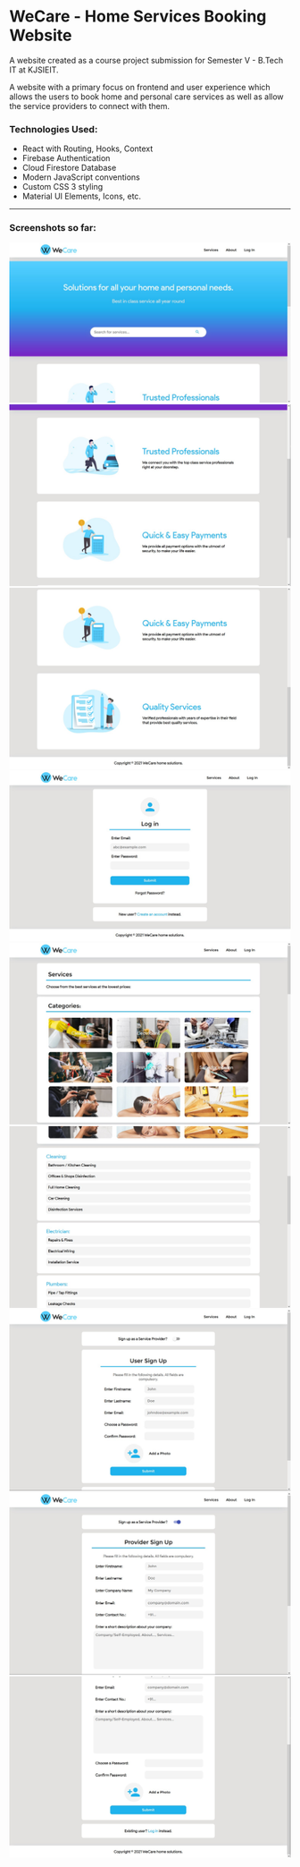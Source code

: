 # WeCare - Home Services Booking Website #

A website created as a course project submission for Semester V - B.Tech IT at KJSIEIT.  

A website with a primary focus on frontend and user experience which allows the users to book home and personal care services as well as allow the service providers to connect with them.  

### Technologies Used: ###
* React with Routing, Hooks, Context  
* Firebase Authentication  
* Cloud Firestore Database
* Modern JavaScript conventions  
* Custom CSS 3 styling  
* Material UI Elements, Icons, etc.  

- - - -

### Screenshots so far: ###

<img src="https://github.com/Harshit-Sonawala/we-care/blob/master/screenshots/home1.jpg">  
<img src="https://github.com/Harshit-Sonawala/we-care/blob/master/screenshots/home2.jpg">  
<img src="https://github.com/Harshit-Sonawala/we-care/blob/master/screenshots/home3.jpg">  
<img src="https://github.com/Harshit-Sonawala/we-care/blob/master/screenshots/login.jpg">  
<img src="https://github.com/Harshit-Sonawala/we-care/blob/master/screenshots/services1.jpg">  
<img src="https://github.com/Harshit-Sonawala/we-care/blob/master/screenshots/services2.jpg">  
<img src="https://github.com/Harshit-Sonawala/we-care/blob/master/screenshots/signup1.jpg">  
<img src="https://github.com/Harshit-Sonawala/we-care/blob/master/screenshots/signup2.jpg">  
<img src="https://github.com/Harshit-Sonawala/we-care/blob/master/screenshots/signup3.jpg">  
 